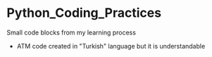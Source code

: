 # Python_Coding_Practices
Small code blocks from my learning process

- ATM code created in "Turkish" language but it is understandable
